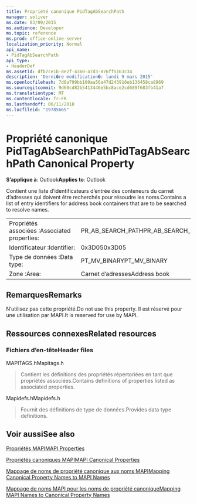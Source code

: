 ```yaml
---
title: Propriété canonique PidTagAbSearchPath
manager: soliver
ms.date: 03/09/2015
ms.audience: Developer
ms.topic: reference
ms.prod: office-online-server
localization_priority: Normal
api_name:
- PidTagAbSearchPath
api_type:
- HeaderDef
ms.assetid: dfb7ce1b-8e2f-4360-a7d3-876ff5163c34
description: 'Derni�re modification�: lundi 9 mars 2015'
ms.openlocfilehash: 7d0a799bb100aa56a47d243916eb136458ca8969
ms.sourcegitcommit: 9d60cd82b5413446e5bc8ace2cd689f683fb41a7
ms.translationtype: MT
ms.contentlocale: fr-FR
ms.lasthandoff: 06/11/2018
ms.locfileid: "19785665"
---
```

# <a name="pidtagabsearchpath-canonical-property"></a><span data-ttu-id="6d91f-103">Propriété canonique PidTagAbSearchPath</span><span class="sxs-lookup"><span data-stu-id="6d91f-103">PidTagAbSearchPath Canonical Property</span></span>

  
  
<span data-ttu-id="6d91f-104">**S’applique à**: Outlook</span><span class="sxs-lookup"><span data-stu-id="6d91f-104">**Applies to**: Outlook</span></span> 
  
<span data-ttu-id="6d91f-105">Contient une liste d’identificateurs d’entrée des conteneurs du carnet d’adresses qui doivent être recherchés pour résoudre les noms.</span><span class="sxs-lookup"><span data-stu-id="6d91f-105">Contains a list of entry identifiers for address book containers that are to be searched to resolve names.</span></span> 
  
|||
|:-----|:-----|
|<span data-ttu-id="6d91f-106">Propriétés associées :</span><span class="sxs-lookup"><span data-stu-id="6d91f-106">Associated properties:</span></span>  <br/> |<span data-ttu-id="6d91f-107">PR_AB_SEARCH_PATH</span><span class="sxs-lookup"><span data-stu-id="6d91f-107">PR_AB_SEARCH_PATH</span></span>  <br/> |
|<span data-ttu-id="6d91f-108">Identificateur :</span><span class="sxs-lookup"><span data-stu-id="6d91f-108">Identifier:</span></span>  <br/> |<span data-ttu-id="6d91f-109">0x3D05</span><span class="sxs-lookup"><span data-stu-id="6d91f-109">0x3D05</span></span>  <br/> |
|<span data-ttu-id="6d91f-110">Type de données :</span><span class="sxs-lookup"><span data-stu-id="6d91f-110">Data type:</span></span>  <br/> |<span data-ttu-id="6d91f-111">PT_MV_BINARY</span><span class="sxs-lookup"><span data-stu-id="6d91f-111">PT_MV_BINARY</span></span>  <br/> |
|<span data-ttu-id="6d91f-112">Zone :</span><span class="sxs-lookup"><span data-stu-id="6d91f-112">Area:</span></span>  <br/> |<span data-ttu-id="6d91f-113">Carnet d’adresses</span><span class="sxs-lookup"><span data-stu-id="6d91f-113">Address book</span></span>  <br/> |
   
## <a name="remarks"></a><span data-ttu-id="6d91f-114">Remarques</span><span class="sxs-lookup"><span data-stu-id="6d91f-114">Remarks</span></span>

<span data-ttu-id="6d91f-115">N’utilisez pas cette propriété.</span><span class="sxs-lookup"><span data-stu-id="6d91f-115">Do not use this property.</span></span> <span data-ttu-id="6d91f-116">Il est réservé pour une utilisation par MAPI.</span><span class="sxs-lookup"><span data-stu-id="6d91f-116">It is reserved for use by MAPI.</span></span>
  
## <a name="related-resources"></a><span data-ttu-id="6d91f-117">Ressources connexes</span><span class="sxs-lookup"><span data-stu-id="6d91f-117">Related resources</span></span>

### <a name="header-files"></a><span data-ttu-id="6d91f-118">Fichiers d’en-tête</span><span class="sxs-lookup"><span data-stu-id="6d91f-118">Header files</span></span>

<span data-ttu-id="6d91f-119">MAPITAGS.h</span><span class="sxs-lookup"><span data-stu-id="6d91f-119">Mapitags.h</span></span>
  
> <span data-ttu-id="6d91f-120">Contient les définitions des propriétés répertoriées en tant que propriétés associées.</span><span class="sxs-lookup"><span data-stu-id="6d91f-120">Contains definitions of properties listed as associated properties.</span></span>
    
<span data-ttu-id="6d91f-121">Mapidefs.h</span><span class="sxs-lookup"><span data-stu-id="6d91f-121">Mapidefs.h</span></span>
  
> <span data-ttu-id="6d91f-122">Fournit des définitions de type de données.</span><span class="sxs-lookup"><span data-stu-id="6d91f-122">Provides data type definitions.</span></span>
    
## <a name="see-also"></a><span data-ttu-id="6d91f-123">Voir aussi</span><span class="sxs-lookup"><span data-stu-id="6d91f-123">See also</span></span>



[<span data-ttu-id="6d91f-124">Propriétés MAPI</span><span class="sxs-lookup"><span data-stu-id="6d91f-124">MAPI Properties</span></span>](mapi-properties.md)
  
[<span data-ttu-id="6d91f-125">Propriétés canoniques MAPI</span><span class="sxs-lookup"><span data-stu-id="6d91f-125">MAPI Canonical Properties</span></span>](mapi-canonical-properties.md)
  
[<span data-ttu-id="6d91f-126">Mappage de noms de propriété canonique aux noms MAPI</span><span class="sxs-lookup"><span data-stu-id="6d91f-126">Mapping Canonical Property Names to MAPI Names</span></span>](mapping-canonical-property-names-to-mapi-names.md)
  
[<span data-ttu-id="6d91f-127">Mappage de noms MAPI pour les noms de propriété canonique</span><span class="sxs-lookup"><span data-stu-id="6d91f-127">Mapping MAPI Names to Canonical Property Names</span></span>](mapping-mapi-names-to-canonical-property-names.md)

